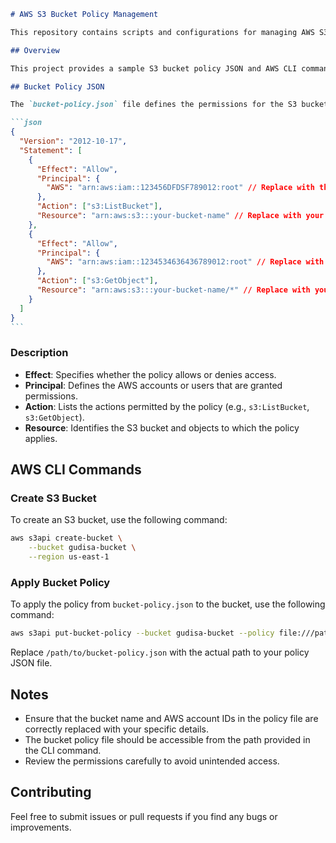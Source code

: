 ````markdown
# AWS S3 Bucket Policy Management

This repository contains scripts and configurations for managing AWS S3 bucket policies and access permissions.

## Overview

This project provides a sample S3 bucket policy JSON and AWS CLI commands for creating and managing S3 bucket policies. The provided policy allows specific AWS accounts to list and read objects in the bucket. This can be useful for sharing access between different AWS accounts.

## Bucket Policy JSON

The `bucket-policy.json` file defines the permissions for the S3 bucket. Below is a description of the JSON structure:

```json
{
  "Version": "2012-10-17",
  "Statement": [
    {
      "Effect": "Allow",
      "Principal": {
        "AWS": "arn:aws:iam::123456DFDSF789012:root" // Replace with the target AWS account ID
      },
      "Action": ["s3:ListBucket"],
      "Resource": "arn:aws:s3:::your-bucket-name" // Replace with your bucket name
    },
    {
      "Effect": "Allow",
      "Principal": {
        "AWS": "arn:aws:iam::1234534636436789012:root" // Replace with the target AWS account ID
      },
      "Action": ["s3:GetObject"],
      "Resource": "arn:aws:s3:::your-bucket-name/*" // Replace with your bucket name and object path
    }
  ]
}
```
````

### Description

- **Effect**: Specifies whether the policy allows or denies access.
- **Principal**: Defines the AWS accounts or users that are granted permissions.
- **Action**: Lists the actions permitted by the policy (e.g., `s3:ListBucket`, `s3:GetObject`).
- **Resource**: Identifies the S3 bucket and objects to which the policy applies.

## AWS CLI Commands

### Create S3 Bucket

To create an S3 bucket, use the following command:

```bash
aws s3api create-bucket \
    --bucket gudisa-bucket \
    --region us-east-1
```

### Apply Bucket Policy

To apply the policy from `bucket-policy.json` to the bucket, use the following command:

```bash
aws s3api put-bucket-policy --bucket gudisa-bucket --policy file:///path/to/bucket-policy.json
```

Replace `/path/to/bucket-policy.json` with the actual path to your policy JSON file.

## Notes

- Ensure that the bucket name and AWS account IDs in the policy file are correctly replaced with your specific details.
- The bucket policy file should be accessible from the path provided in the CLI command.
- Review the permissions carefully to avoid unintended access.

## Contributing

Feel free to submit issues or pull requests if you find any bugs or improvements.
